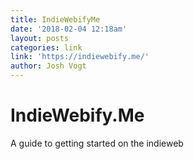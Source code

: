 ```yaml
---
title: IndieWebifyMe
date: '2018-02-04 12:18am'
layout: posts
categories: link
link: 'https://indiewebify.me/'
author: Josh Vogt
---
```

# IndieWebify.Me

A guide to getting started on the indieweb

